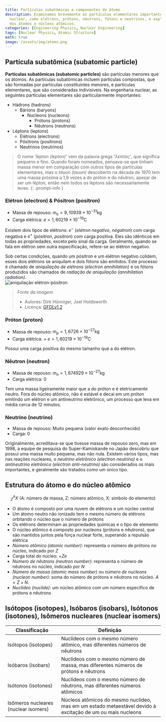 ```yaml
---
title: Partículas subatômicas e componentes do átomo
description: Examinamos brevemente as partículas elementares importantes na engenharia
  nuclear, como elétrons, prótons, nêutrons, fótons e neutrinos, e exploramos a estrutura
  dos átomos e núcleos atômicos.
categories: [Engineering Physics, Nuclear Engineering]
tags: [Nuclear Physics, Atomic Structure]
math: true
image: /assets/img/atoms.png
---
```

## Partícula subatômica (subatomic particle)
**Partículas subatômicas (subatomic particles)** são partículas menores que os átomos. As partículas subatômicas incluem partículas compostas, que são formadas por partículas constituintes menores, e partículas elementares, que são consideradas indivisíveis.
Na engenharia nuclear, as seguintes partículas elementares são particularmente importantes:

- Hádrons (hadrons)
  - Bárions (baryons)
    - Nucleons (nucleons)
      - Prótons (protons)
      - Nêutrons (neutrons)
- Léptons (leptons)
  - Elétrons (electrons)
  - Pósitrons (positrons)
  - Neutrinos (neutrinos)

> O nome *'lépton (lepton)'* vem da palavra grega *'λεπτός'*, que significa pequeno e fino. Quando foram nomeados, pensava-se que tinham massa menor em comparação com outros tipos de partículas elementares, mas o *táuon (tauon)* descoberto na década de 1970 tem uma massa próxima a 1,9 vezes a do próton e do nêutron, apesar de ser um lépton, então nem todos os léptons são necessariamente leves.
{: .prompt-info }

### Elétron (electron) & Pósitron (positron)
- Massa de repouso: $m_e = 9,10939 \times 10^{-31} \text{kg}$
- Carga elétrica: $e = 1,60219 \times 10^{-19} \text{C}$

Existem dois tipos de elétrons: $e^-$ (*elétron negativo*, *négatron*) com carga negativa e $e^+$ (*pósitron*, *positron*) com carga positiva. Eles são idênticos em todas as propriedades, exceto pelo sinal da carga. Geralmente, quando se fala em elétron sem outra especificação, refere-se ao elétron negativo.

Sob certas condições, quando um pósitron e um elétron negativo colidem, esses dois elétrons se aniquilam e dois fótons são emitidos. Este processo é chamado de *aniquilação de elétrons (electron annihilation)* e os fótons produzidos são chamados de *radiação de aniquilação (annihilation radiation)*.  
![aniquilação elétron-pósitron](https://upload.wikimedia.org/wikipedia/commons/0/0a/ElectronPositronAnnihilation.svg)
> *Fonte da imagem*
> - Autores: Dirk Hünniger, Joel Holdsworth
> - Licença: [GFDLv1.2](https://www.gnu.org/licenses/old-licenses/fdl-1.2.html)

### Próton (proton)
- Massa de repouso: $m_p = 1,6726 \times 10^{-27} \text{kg}$
- Carga elétrica: + $e = 1,60219 \times 10^{-19} \text{C}$

Possui uma carga positiva do mesmo tamanho que a do elétron.

### Nêutron (neutron)
- Massa de repouso: $m_n = 1,674929 \times 10^{-27} \text{kg}$
- Carga elétrica: $0$ 

Tem uma massa ligeiramente maior que a do próton e é eletricamente neutro. Fora do núcleo atômico, não é estável e decai em um próton emitindo um elétron e um antineutrino eletrônico, um processo que leva em média cerca de 12 minutos.

### Neutrino (neutrino)
- Massa de repouso: Muito pequena (valor exato desconhecido)
- Carga: $0$

Originalmente, acreditava-se que tivesse massa de repouso zero, mas em 1998, a equipe de pesquisa do Super-Kamiokande no Japão descobriu que possui uma massa muito pequena, mas não nula. Existem vários tipos, mas nas reações nucleares, o *neutrino eletrônico (electron neutrino)* e o *antineutrino eletrônico (electron anti-neutrino)* são considerados os mais importantes, e geralmente são tratados como um único tipo.

## Estrutura do átomo e do núcleo atômico

$$ ^A_Z X \ (\text{A: número de massa, Z: número atômico, X: símbolo do elemento})$$

- O átomo é composto por uma nuvem de elétrons e um núcleo central
- Um átomo neutro não ionizado tem o mesmo número de elétrons orbitando o núcleo que o número de prótons
- Os elétrons determinam as propriedades químicas e o tipo de elemento
- O núcleo atômico é composto por nucleons (prótons e nêutrons), que são mantidos juntos pela força nuclear forte, superando a repulsão elétrica
- *Número atômico (atomic number)*: representa o número de prótons no núcleo, indicado por $Z$
- Carga total do núcleo: +$Ze$
- *Número de nêutrons (neutron number)*: representa o número de nêutrons no núcleo, indicado por $N$
- *Número de massa (atomic mass number)* ou *número de nucleons (nucleon number)*: soma do número de prótons e nêutrons no núcleo. $A=Z+N.$
- *Nuclídeo (nuclide)*: um núcleo atômico com um número específico de prótons e nêutrons

## Isótopos (isotopes), Isóbaros (isobars), Isótonos (isotones), Isômeros nucleares (nuclear isomers)

| Classificação | Definição |
| --- | --- |
| Isótopos (isotopes) | Nuclídeos com o mesmo número atômico, mas diferentes números de nêutrons |
| Isóbaros (isobars) | Nuclídeos com o mesmo número de massa, mas diferentes números de prótons e nêutrons |
| Isótonos (isotones) | Nuclídeos com o mesmo número de nêutrons, mas diferentes números atômicos |
| Isômeros nucleares (nuclear isomers) | Núcleos atômicos do mesmo nuclídeo, mas em um estado metaestável devido à excitação de um ou mais nucleons |
